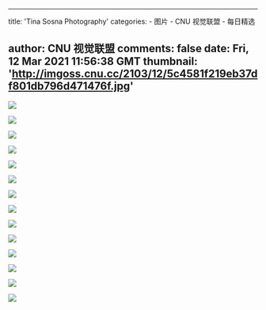 
---
title: 'Tina Sosna Photography'
categories: 
    - 图片
    - CNU 视觉联盟
    - 每日精选

author: CNU 视觉联盟
comments: false
date: Fri, 12 Mar 2021 11:56:38 GMT
thumbnail: 'http://imgoss.cnu.cc/2103/12/5c4581f219eb37df801db796d471476f.jpg'
---

<div>   
<img src="http://imgoss.cnu.cc/2103/12/5c4581f219eb37df801db796d471476f.jpg" referrerpolicy="no-referrer"><div class="img_description"></div><p></p><img src="http://imgoss.cnu.cc/2103/12/693a46b7ee673503aeea06fa150197a0.jpg" referrerpolicy="no-referrer"><div class="img_description"></div><p></p><img src="http://imgoss.cnu.cc/2103/12/9e15828e7d0c3860a602c44d2015ac4f.jpg" referrerpolicy="no-referrer"><div class="img_description"></div><p></p><img src="http://imgoss.cnu.cc/2103/12/e690bc9f0713392f983f783eced6fa8c.jpg" referrerpolicy="no-referrer"><div class="img_description"></div><p></p><img src="http://imgoss.cnu.cc/2103/12/db2d81b3901d3b988e9b15538f67567c.jpg" referrerpolicy="no-referrer"><div class="img_description"></div><p></p><img src="http://imgoss.cnu.cc/2103/12/db4d0babc9103dd4a1dff46cad0cfa31.jpg" referrerpolicy="no-referrer"><div class="img_description"></div><p></p><img src="http://imgoss.cnu.cc/2103/12/3e1df64499ef379e91c9e425d33b448d.jpg" referrerpolicy="no-referrer"><div class="img_description"></div><p></p><img src="http://imgoss.cnu.cc/2103/12/1e5ed69e1f0e347f9267a1846d6730d6.jpg" referrerpolicy="no-referrer"><div class="img_description"></div><p></p><img src="http://imgoss.cnu.cc/2103/12/3154b6e5f0333fbaba0d91fd315f73f6.jpg" referrerpolicy="no-referrer"><div class="img_description"></div><p></p><img src="http://imgoss.cnu.cc/2103/12/85c26dcbdc4439cea20d8cef519ca3d5.jpg" referrerpolicy="no-referrer"><div class="img_description"></div><p></p><img src="http://imgoss.cnu.cc/2103/12/0f76b12bbef13773b2ab54f872aea183.jpg" referrerpolicy="no-referrer"><div class="img_description"></div><p></p><img src="http://imgoss.cnu.cc/2103/12/e4c0aea82f6d32b085d57c410ffb5347.jpg" referrerpolicy="no-referrer"><div class="img_description"></div><p></p><img src="http://imgoss.cnu.cc/2103/12/7f1edb180e81348c8088288d919ce9c9.jpg" referrerpolicy="no-referrer"><div class="img_description"></div><p></p><img src="http://imgoss.cnu.cc/2103/12/b2f685be1228311eb4f3efb461e766c5.jpg" referrerpolicy="no-referrer"><div class="img_description"></div><p></p>  
</div>
            